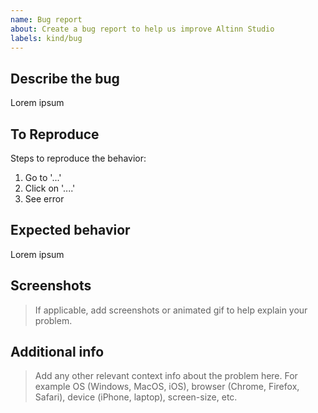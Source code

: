 ```yaml
---
name: Bug report
about: Create a bug report to help us improve Altinn Studio
labels: kind/bug
---
```


## Describe the bug
Lorem ipsum

## To Reproduce
Steps to reproduce the behavior:
1. Go to '...'
2. Click on '....'
3. See error

## Expected behavior
Lorem ipsum

## Screenshots
> If applicable, add screenshots or animated gif to help explain your problem.

## Additional info
> Add any other relevant context info about the problem here.
> For example OS (Windows, MacOS, iOS), browser (Chrome, Firefox, Safari), device (iPhone, laptop), screen-size, etc.
